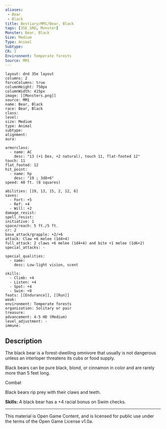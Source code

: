 ```yaml
---
aliases:
 - Bear
 - Black
title: Bestiary/MM1/Bear, Black
tags: [35E_SRD, Monster]
Monster: Bear, Black
Size: Medium
Type: Animal
Subtype: 
CR: 2
Environnent: Temperate forests
Source: MM1
---
```


```statblock
layout: dnd 35e layout
columns: 2
forceColumns: true
columnHeight: 750px
columnWidth: 415px
image: [[Monsters.png]]
source: MM1
name: Bear, Black
race: Bear, Black
class: 
level: 
size: Medium
type: Animal
subtype: 
alignment: 
aura: 

armorclass:
  - name: AC
    desc: "13 (+1 Dex, +2 natural), touch 11, flat-footed 12"
touch: 11
flat_footed: 12
hit_point:
  - name: hp
    desc: "19 ; 3d8+6"
speed: 40 ft. (8 squares)

abilities: [19, 13, 15, 2, 12, 6]
saves:
  - Fort: +5
  - Ref: +4
  - Will: +2
damage_resist: 
spell_resist: 
initiative: 1
space/reach: 5 ft./5 ft.
cr: 2
base_attack/grapple: +2/+6
attack: Claw +6 melee (1d4+4)
full_attack: 2 claws +6 melee (1d4+4) and bite +1 melee (1d6+2)
special_attacks: -

special_qualities:
  - name: 
    desc: Low-light vision, scent

skills:
  - Climb: +4
  - Listen: +4
  - Spot: +4
  - Swim: +8
feats: [[Endurance]], [[Run]]
weak: 
environment: Temperate forests
organization: Solitary or pair
treasure: 
advancement: 4-5 HD (Medium)
level_adjustment: -
immune: 
```

## Description

<p>The black bear is a forest-dwelling omnivore that usually is not dangerous unless an interloper threatens its cubs or food supply.</p>
<p>Black bears can be pure black, blond, or cinnamon in color and are rarely more than 5 feet long.</p>
<p>Combat</p>
<p>Black bears rip prey with their claws and teeth.</p>
<p>
            <b>Skills:</b> A black bear has a +4 racial bonus on Swim checks.</p>

---

This material is Open Game Content, and is licensed for public use under
the terms of the Open Game License v1.0a.
